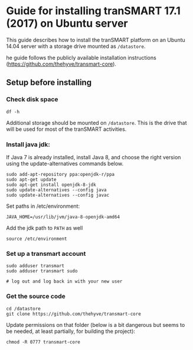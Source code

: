 # Guide for installing tranSMART 17.1 (2017) on Ubuntu server

This guide describes how to install the tranSMART platform on an Ubuntu 14.04 server with a storage drive mounted as `/datastore`.  

he guide follows the publicly available installation instructions (https://github.com/thehyve/transmart-core).

## Setup before installing

### Check disk space

`df -h`

Additional storage should be mounted on `/datastore`. This is the drive that will be used for most of the tranSMART activities.

### Install java jdk: 

If Java 7 is already installed, install Java 8, and choose the right version using the update-alternatives commands below.

```
sudo add-apt-repository ppa:openjdk-r/ppa
sudo apt-get update
sudo apt-get install openjdk-8-jdk
sudo update-alternatives --config java
sudo update-alternatives --config javac
```
Set paths in /etc/environment: 

`JAVA_HOME=/usr/lib/jvm/java-8-openjdk-amd64`

Add the jdk path to `PATH` as well 

`source /etc/environment`

### Set up a transmart account

```
sudo adduser transmart
sudo adduser transmart sudo
  
# log out and log back in with your new user
```

### Get the source code

```
cd /datastore
git clone https://github.com/thehyve/transmart-core
```

Update permissions on that folder (below is a bit dangerous but seems to be needed, at least partially, for building the project):

`chmod -R 0777 transmart-core`


